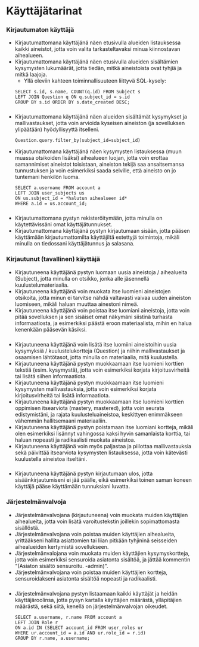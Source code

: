 # Käyttäjätarinat

### Kirjautumaton käyttäjä

* Kirjautumattomana käyttäjänä näen etusivulla alueiden listauksessa kaikki aineistot, jotta voin valita tarkasteltavaksi minua kiinnostavan aihealueen.
* Kirjautumattomana käyttäjänä näen etusivulla alueiden sisältämien kysymysten lukumäärät, jotta tiedän, mitkä aineistoista ovat tyhjiä ja mitkä laajoja.
  * Yllä oleviin kahteen toiminnallisuuteen liittyvä SQL-kysely:
  ```
  SELECT s.id, s.name, COUNT(q.id) FROM Subject s 
  LEFT JOIN Question q ON q.subject_id = s.id 
  GROUP BY s.id ORDER BY s.date_created DESC;
  ```

###

* Kirjautumattomana käyttäjänä näen alueiden sisältämät kysymykset ja mallivastaukset, jotta voin arvioida kyseisen aineiston (ja sovelluksen ylipäätään) hyödyllisyyttä itselleni.
  ```
  Question.query.filter_by(subject_id=subject_id)
  ```
* Kirjautumattomana käyttäjänä näen kysymysten listauksessa (muun muassa otsikoiden lisäksi) aihealueen luojan, jotta voin erottaa samannimiset aineistot toisistaan, aineiston tekijä saa ansaitsemansa tunnustuksen ja voin esimerkiksi saada selville, että aineisto on jo tuntemani henkilön luoma.
  ```
  SELECT a.username FROM account a
  LEFT JOIN user_subjects us
  ON us.subject_id = *halutun aihealueen id*
  WHERE a.id = us.account_id;
  ```

###

* Kirjautumattomana pystyn rekisteröitymään, jotta minulla on käytettävissäni omat käyttäjätunnukset.
* Kirjautumattomana käyttäjänä pystyn kirjautumaan sisään, jotta pääsen käyttämään kirjautumattomilta käyttäjiltä estettyjä toimintoja, mikäli minulla on tiedossani käyttäjätunnus ja salasana.

### Kirjautunut (tavallinen) käyttäjä

* Kirjautuneena käyttäjänä pystyn luomaan uusia aineistoja / aihealueita (Subject), jotta minulla on otsikko, jonka alle jäsennellä kuulustelumateriaalia.
* Kirjautuneena käyttäjänä voin muokata itse luomieni aineistojen otsikoita, jotta minun ei tarvitse nähdä valtavasti vaivaa uuden aineiston luomiseen, mikäli haluan muuttaa ainestoni nimeä.
* Kirjautuneena käyttäjänä voin poistaa itse luomiani aineistoja, jotta voin pitää sovelluksen ja sen sisäiset omat näkymäni siistinä turhasta informaatiosta, ja esimerkiksi päästä eroon materiaalista, mihin en halua kenenkään pääsevän käsiksi.

###

* Kirjautuneena käyttäjänä voin lisätä itse luomiini aineistoihin uusia kysymyksiä / kuulustelukortteja (Question) ja niihin mallivastaukset ja osaamisen lähtötasot, jotta minulla on materiaalia, mitä kuulustella.
* Kirjautuneena käyttäjänä pystyn muokkaamaan itse luomieni korttien tekstiä (esim. kysymystä), jotta voin esimerkiksi korjata kirjoitusvirheitä tai lisätä siihen informaatiota.
* Kirjautuneena käyttäjänä pystyn muokkaamaan itse luomieni kysymysten mallivastauksia, jotta voin esimerkiksi korjata kirjoitusvirheitä tai lisätä informaatiota.
* Kirjautuneena käyttäjänä pystyn muokkaamaan itse luomieni korttien oppimisen itsearviota (mastery, mastered), jotta voin seurata edistymistäni, ja rajata kuulusteluaineistoa, keskittyen enimmäkseen vähemmän hallitsemaani materiaaliin.
* Kirjautuneena käyttäjänä pystyn poistamaan itse luomiani kortteja, mikäli olen esimerkiksi lisännyt vahingossa kaksi hyvin samanlaista korttia, tai haluan nopeasti ja radikaalisti muokata aineistoa.
* Kirjautuneena käyttäjänä voin myös paljastaa ja piilottaa mallivastauksia sekä päivittää itsearviota kysymysten listauksessa, jotta voin kätevästi kuulustella aineistoa itseltäni.

###

* Kirjautuneena käyttäjänä pystyn kirjautumaan ulos, jotta sisäänkirjautumiseni ei jää päälle, eikä esimerkiksi toinen saman koneen käyttäjä pääse käyttämään tunnuksiani luvatta.


### Järjestelmänvalvoja

* Järjestelmänvalvojana (kirjautuneena) voin muokata muiden käyttäjien aihealueita, jotta voin lisätä varoitustekstin joillekin sopimattomasta sisällöstä.
* Järjestelmänvalvojana voin poistaa muiden käyttäjien aihealueita, yrittääkseni hallita asiattomien tai liian pitkään tyhjininä seisseiden aihealueiden kertymistä sovellukseen.
* Järjestelmänvalojana voin muokata muiden käyttäjien kysymyskortteja, jotta voin esimerkiksi sensuroida asiatonta sisältöä, ja jättää kommentin "(Asiaton sisältö sensuroitu. -admin)".
* Järjestelmänvalvojana voin poistaa muiden käyttäjien kortteja, sensuroidakseni asiatonta sisältöä nopeasti ja radikaalisti.

###

* Järjestelmänvalvojana pystyn listaamaan kaikki käyttäjät ja heidän käyttäjäroolinsa, jotta pysyn kartalla käyttäjien määrästä, ylläpitäjien määrästä, sekä siitä, kenellä on järjestelmänvalvojan oikeudet.
  ```
  SELECT a.username, r.name FROM account a
  LEFT JOIN Role r 
  ON a.id IN (SELECT account_id FROM user_roles ur 
  WHERE ur.account_id = a.id AND ur.role_id = r.id)
  GROUP BY r.name, a.username;
  ```